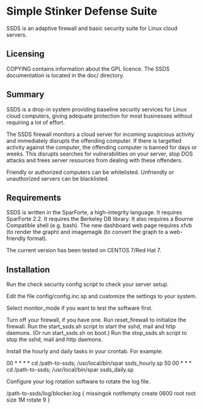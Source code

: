 # Simple Stinker Defense Suite

SSDS is an adaptive firewall and basic security suite for
Linux cloud servers.

## Licensing

COPYING contains information about the GPL licence.
The SSDS documentation is located in the doc/ directory.

## Summary

SSDS is a drop-in system providing baseline security services for
Linux cloud computers, giving adequate protection for most
businesses without requiring a lot of effort.

The SSDS firewall monitors a cloud server for incoming suspicious
activity and immediately disrupts the offending computer.  If there
is targetted activity against the computer, the offending computer
is banned for days or weeks.  This disrupts searches for
vulnerabilities on your server, stop DOS attacks and frees server
resources from dealing with these offenders.

Friendly or authorized computers can be whitelisted.  Unfriendly or
unauthorized servers can be blacklisted.

## Requirements

SSDS is written in the SparForte, a high-integrity language.
It requires SparForte 2.2.
It requires the Berkeley DB library.
It also requires a Bourne Compatible shell (e.g. bash).
The new dashboard web page requires xfvb (to render the graph) and imagemagik (to convert the graph to a web-friendly format).

The current version has been tested on CENTOS 7/Red Hat 7.

## Installation

Run the check security config script to check your server setup.

Edit the file config/config.inc.sp and customize the settings
to your system.

Select monitor\_mode if you want to test the software first.

Turn off your firewall, if you have one.
Run reset\_firewall to initialize the firewall.
Run the start\_ssds.sh script to start the sshd, mail and http daemons.  (Or run start\_ssds.sh on boot.)
Run the stop\_ssds.sh script to stop the sshd, mail and http daemons.

Install the hourly and daily tasks in your crontab.  For example:

00      *      *      *      *     cd /path-to-ssds; /usr/local/bin/spar ssds\_hourly.sp
50      00     *      *      *     cd /path-to-ssds; /usr/local/bin/spar ssds\_daily.sp

Configure your log rotation software to rotate the log file.

/path-to-ssds/log/blocker.log {
    missingok
    notifempty
    create 0600 root root
    size 1M
    rotate 9
}

